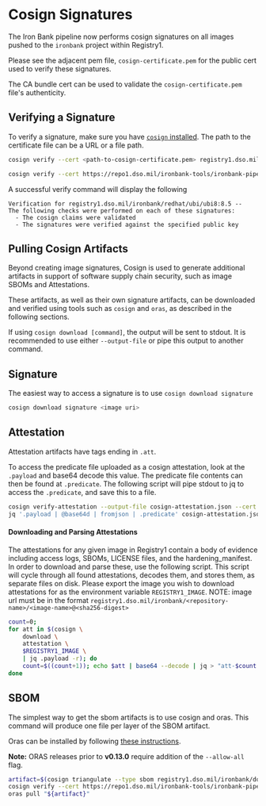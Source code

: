 # Cosign Signatures

The Iron Bank pipeline now performs cosign signatures on all images pushed to the `ironbank` project within Registry1.

Please see the adjacent pem file, `cosign-certificate.pem` for the public cert used to verify these signatures.

The CA bundle cert can be used to validate the `cosign-certificate.pem` file's authenticity.

## Verifying a Signature

To verify a signature, make sure you have [`cosign` installed](https://github.com/sigstore/cosign#installation).
The path to the certificate file can be a URL or a file path.

```bash
cosign verify --cert <path-to-cosign-certificate.pem> registry1.dso.mil/ironbank/redhat/ubi/ubi8:8.5
```

```bash
cosign verify --cert https://repo1.dso.mil/ironbank-tools/ironbank-pipeline/-/raw/master/scripts/cosign/cosign-certificate.pem registry1.dso.mil/ironbank/redhat/ubi/ubi8:8.5
```

A successful verify command will display the following

```log
Verification for registry1.dso.mil/ironbank/redhat/ubi/ubi8:8.5 --
The following checks were performed on each of these signatures:
  - The cosign claims were validated
  - The signatures were verified against the specified public key
```

## Pulling Cosign Artifacts

Beyond creating image signatures, Cosign is used to generate additional artifacts in support of software supply chain security, such as image SBOMs and Attestations.

These artifacts, as well as their own signature artifacts, can be downloaded and verified using tools such as `cosign` and `oras`, as described in the following sections.

If using `cosign download [command]`, the output will be sent to stdout.
It is recommended to use either `--output-file` or pipe this output to another command.

## Signature

The easiest way to access a signature is to use `cosign download signature`

```bash
cosign download signature <image uri>
```

## Attestation

Attestation artifacts have tags ending in `.att`.

To access the predicate file uploaded as a cosign attestation, look at the `.payload` and base64 decode this value.
The predicate file contents can then be found at `.predicate`.
The following script will pipe stdout to jq to access the `.predicate`, and save this to a file.

```bash
cosign verify-attestation --output-file cosign-attestation.json --cert https://repo1.dso.mil/ironbank-tools/ironbank-pipeline/-/raw/master/scripts/cosign/cosign-certificate.pem registry1.dso.mil/ironbank/docker/scratch:ironbank
jq '.payload | @base64d | fromjson | .predicate' cosign-attestation.json >vat-response.json
```
#### Downloading and Parsing Attestations

The attestations for any given image in Registry1 contain a body of evidence including access logs, SBOMs, LICENSE files, and the hardening_manifest. In order to download and parse these, use the following script. This script will cycle through all found attestations, decodes them, and stores them, as separate files on disk. Please export the image you wish to download attestations for as the environment variable `REGISTRY1_IMAGE`. NOTE: image url must be in the format `registry1.dso.mil/ironbank/<repository-name>/<image-name>@<sha256-digest>`

```bash
count=0;
for att in $(cosign \
    download \
    attestation \
    $REGISTRY1_IMAGE \
    | jq .payload -r); do
    count=$((count+1)); echo $att | base64 --decode | jq > "att-$count.json";
done
```

## SBOM

The simplest way to get the sbom artifacts is to use cosign and oras.
This command will produce one file per layer of the SBOM artifact.

Oras can be installed by following [these instructions](https://oras.land/cli/).

**Note:** ORAS releases prior to **v0.13.0** require addition of the `--allow-all` flag.

```bash
artifact=$(cosign triangulate --type sbom registry1.dso.mil/ironbank/docker/scratch:ironbank)
cosign verify --cert https://repo1.dso.mil/ironbank-tools/ironbank-pipeline/-/raw/master/scripts/cosign/cosign-certificate.pem "${artifact}"
oras pull "${artifact}"
```
